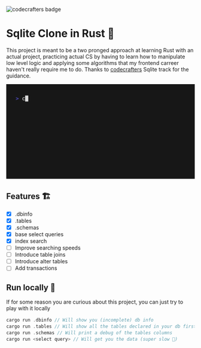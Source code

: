 ![codecrafters badge](https://backend.codecrafters.io/progress/sqlite/112ec069-cf37-4585-ae8f-cb7b282d3e28)

# Sqlite Clone in Rust 🦀
This project is meant to be a two pronged approach at learning Rust with an actual project, practicing actual CS by having to learn how to manipulate low level logic and applying some algorithms that my frontend carreer haven't really require me to do. Thanks to [codecrafters](https://app.codecrafters.io/courses/sqlite?track=rust) Sqlite track for the guidance.

![example](./out.gif)

## Features 🏗️
- [x] .dbinfo
- [x] .tables
- [x] .schemas
- [x] base select queries
- [x] index search
- [ ] Improve searching speeds
- [ ] Introduce table joins
- [ ] Introduce alter tables
- [ ] Add transactions

## Run locally 🫡

If for some reason you are curious about this project, you can just try to play with it locally

```rust
cargo run .dbinfo // Will show you (incomplete) db info
cargo run .tables // Will show all the tables declared in your db first page
cargo run .schemas // Will print a debug of the tables columns
cargo run <select query> // Will get you the data (super slow 🥲)
```
